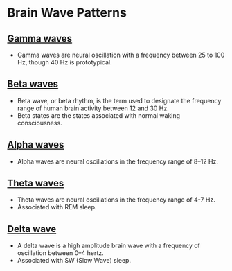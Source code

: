# Brain Wave Patterns

## [Gamma waves](http://en.wikipedia.org/wiki/Gamma_wave)
- Gamma waves are neural oscillation with a frequency between 25 to 100 Hz, though 40 Hz is prototypical.

## [Beta waves](http://en.wikipedia.org/wiki/Beta_wave)
- Beta wave, or beta rhythm, is the term used to designate the frequency range of human brain activity between 12 and 30 Hz.
- Beta states are the states associated with normal waking consciousness.

## [Alpha waves](http://en.wikipedia.org/wiki/Alpha_wave)
- Alpha waves are neural oscillations in the frequency range of 8–12 Hz.

## [Theta waves](http://en.wikipedia.org/wiki/Theta_wave)
- Theta waves are neural oscillations in the frequency range of 4-7 Hz.
- Associated with REM sleep.

## [Delta wave](http://en.wikipedia.org/wiki/Delta_wave)
- A delta wave is a high amplitude brain wave with a frequency of oscillation between 0–4 hertz.
- Associated with SW (Slow Wave) sleep.

